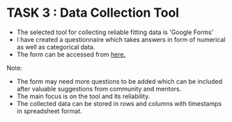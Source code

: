 # TASK 3 :  Data Collection Tool

- The selected tool for collecting reliable fitting data is 'Google Forms'
- I have created a questionnaire which takes answers in form of numerical as well as categorical data.
- The form can be accessed from [here.](https://docs.google.com/forms/d/e/1FAIpQLSeSVvGIn7CBzmQcrreBdpfV3OOXZfaXaUKAQkJW1qL2LqghJQ/viewform?usp=sf_link)

Note:
- The form may need more questions to be added which can be included after valuable suggestions from community and mentors.
- The main focus is on the tool and its reliability.
- The collected data can be stored in rows and columns with timestamps in spreadsheet format.
